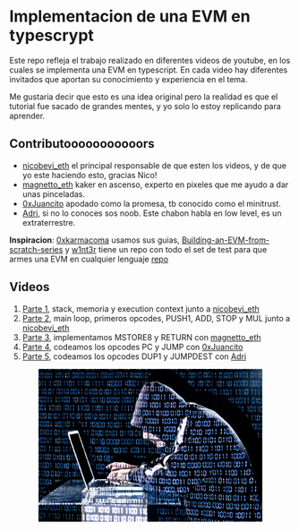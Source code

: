 # Implementacion de una EVM en typescrypt

Este repo refleja el trabajo realizado en diferentes videos de youtube,
en los cuales se implementa una EVM en typescript. En cada video hay diferentes
invitados que aportan su conocimiento y experiencia en el tema.

Me gustaria decir que esto es una idea original pero la realidad es que el tutorial
fue sacado de grandes mentes, y yo solo lo estoy replicando para aprender.

## Contributooooooooooors

- [nicobevi_eth](https://twitter.com/nicobevi_eth) el principal responsable de que esten los videos, y de que yo este haciendo esto, gracias Nico!
- [magnetto_eth](https://twitter.com/magnetto_eth) kaker en ascenso, experto en pixeles que me ayudo a dar unas pinceladas.
- [0xJuancito](https://twitter.com/0xJuancito) apodado como la promesa, tb conocido como el minitrust.
- [Adri](https://twitter.com/adrianromero), si no lo conoces sos noob. Este chabon habla en low level, es un extraterrestre.

**Inspiracion**: [0xkarmacoma](https://twitter.com/0xkarmacoma) usamos sus guias, [Building-an-EVM-from-scratch-series](https://karmacoma.notion.site/Building-an-EVM-from-scratch-series-90ee3c827b314e0599e705a1152eecf9) y [w1nt3r](https://twitter.com/w1nt3r_eth?lang=es) tiene un repo con todo el set de test para que armes una EVM en cualquier lenguaje [repo](https://github.com/w1nt3r-eth/evm-from-scratch/tree/main)

## Videos

1) [Parte 1](https://www.youtube.com/watch?v=w71sWGW2BUw&), stack, memoria y execution context junto a [nicobevi_eth](https://twitter.com/nicobevi_eth)
2) [Parte 2](https://www.youtube.com/watch?v=_tAVCpFrXRg), main loop, primeros opcodes, PUSH1, ADD, STOP y MUL junto a [nicobevi_eth](https://twitter.com/nicobevi_eth)
3) [Parte 3](https://www.youtube.com/watch?v=uSPQBIZ6jxg), implementamos MSTORE8 y RETURN con [magnetto_eth](https://twitter.com/magnetto_eth)
4) [Parte 4](https://www.youtube.com/watch?v=lK2zY8HfG9w), codeamos los opcodes PC y JUMP con [0xJuancito](https://twitter.com/0xJuancito)
5) [Parte 5](https://www.youtube.com/watch?v=_krMqJG9JOc), codeamos los opcodes DUP1 y JUMPDEST con [Adri](https://twitter.com/adrianromero)

<p align="center">
  <img src="./img/hacker-evm.jpg" alt="kakeando una ethereum virtual machine" width="400">
</p>
